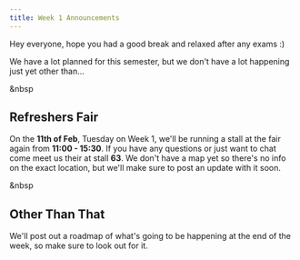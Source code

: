 ```yaml
---
title: Week 1 Announcements 
---
```


Hey everyone, hope you had a good break and relaxed after any exams :)

We have a lot planned for this semester, but we don't have a lot happening just yet other than...

&nbsp

## Refreshers Fair

On the **11th of Feb**, Tuesday on Week 1, we'll be running a stall at the fair again from **11:00 - 15:30**. If you have any questions or just want to chat come meet us their at stall **63**. We don't have a map yet so there's no info on the exact location, but we'll make sure to post an update with it soon.

&nbsp

## Other Than That

We'll post out a roadmap of what's going to be happening at the end of the week, so make sure to look out for it.